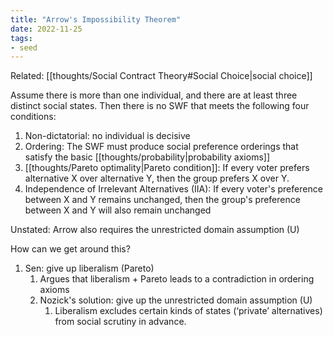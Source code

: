 ```yaml
---
title: "Arrow's Impossibility Theorem"
date: 2022-11-25
tags:
- seed
---
```


Related: [[thoughts/Social Contract Theory#Social Choice|social choice]]

Assume there is more than one individual, and there are at least three distinct social states. Then there is no SWF that meets the following four conditions:

1. Non-dictatorial: no individual is decisive
2. Ordering: The SWF must produce social preference orderings that satisfy the basic [[thoughts/probability|probability axioms]]
3. [[thoughts/Pareto optimality|Pareto condition]]: If every voter prefers alternative X over alternative Y, then the group prefers X over Y.
4. Independence of Irrelevant Alternatives (IIA): If every voter's preference between X and Y remains unchanged, then the group's preference between X and Y will also remain unchanged

Unstated: Arrow also requires the unrestricted domain assumption (U)

How can we get around this?
1. Sen: give up liberalism (Pareto)
	1. Argues that liberalism + Pareto leads to a contradiction in ordering axioms
	2. Nozick's solution: give up the unrestricted domain assumption (U)
		1. Liberalism excludes certain kinds of states (‘private’ alternatives) from social scrutiny in advance.